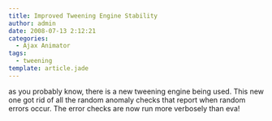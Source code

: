 ```yaml
---
title: Improved Tweening Engine Stability
author: admin
date: 2008-07-13 2:12:21
categories:
  - Ajax Animator
tags: 
  - tweening
template: article.jade
---
```


as you probably know, there is a new tweening engine being used. This new one got rid of all the random anomaly checks that report when random errors occur. The error checks are now run more verbosely than eva! 
